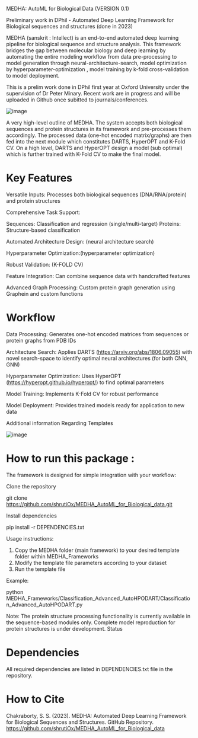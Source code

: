 MEDHA: AutoML for Biological Data (VERSION 0.1)

 Preliminary work in DPhil - Automated Deep Learning Framework  for Biological sequences and structures (done in 2023)

 
MEDHA (sanskrit : Intellect) is an end-to-end automated deep learning pipeline for biological sequence and structure analysis. This framework bridges the gap between molecular biology and deep learning by automating the entire modeling workflow from data pre-processing to model generation through neural-architecture-search, model optimization by hyperparameter-optimization , model training by k-fold cross-validation to  model deployment.

This is a prelim work done in DPhil first year at Oxford University under the supervision of Dr Peter Minary. Recent work are in progress and will be uploaded in Github once subitted to journals/conferences.

![image](https://github.com/user-attachments/assets/78de681d-e25f-464b-a352-98ea901d328a)

 A very high-level outline of MEDHA. The system 
accepts both biological sequences and protein structures in its 
framework and pre-processes them accordingly. The processed 
data (one-hot encoded matrix/graphs) are then fed into the next 
module which constitutes DARTS, HyperOPT and K-Fold CV. 
On a high level, DARTS and HyperOPT design a model (sub
optimal) which is further trained with K-Fold CV to make the 
final model.

# Key Features

Versatile Inputs: Processes both biological sequences (DNA/RNA/protein) and protein structures

Comprehensive Task Support:

Sequences: Classification and regression (single/multi-target)
Proteins: Structure-based classification

Automated Architecture Design: (neural architecture search)

Hyperparameter Optimization:(hyperparameter optimization)

Robust Validation: (K-FOLD CV)

Feature Integration: Can combine sequence data with handcrafted features

Advanced Graph Processing: Custom protein graph generation using Graphein and custom functions



# Workflow

Data Processing: Generates one-hot encoded matrices from sequences or protein graphs from PDB IDs

Architecture Search: Applies DARTS (https://arxiv.org/abs/1806.09055) with novel search-space to identify optimal neural architectures (for both CNN, GNN)

Hyperparameter Optimization: Uses HyperOPT (https://hyperopt.github.io/hyperopt/)  to find optimal parameters

Model Training: Implements K-Fold CV for robust performance

Model Deployment: Provides trained models ready for application to new data 

Additional information Regarding Templates

![image](https://github.com/user-attachments/assets/f47f1c10-b677-428a-922d-49a9cd50c7a8)

# How to run this package :

The framework is designed for simple integration with your workflow:

Clone the repository

git clone https://github.com/shrutiOx/MEDHA_AutoML_for_Biological_data.git

Install dependencies

pip install -r DEPENDENCIES.txt

Usage instructions:

1. Copy the MEDHA folder (main framework) to your desired template folder within MEDHA_Frameworks
2. Modify the template file parameters according to your dataset
3. Run the template file

Example:

python MEDHA_Frameworks/Classification_Advanced_AutoHPODART/Classification_Advanced_AutoHPODART.py

Note: The protein structure processing functionality is currently available in the sequence-based modules only. Complete model reproduction for protein structures is under development.
Status

# Dependencies
All required dependencies are listed in DEPENDENCIES.txt file in the repository.

# How to Cite
Chakraborty, S. S. (2023). MEDHA: Automated Deep Learning Framework for Biological Sequences and Structures. GitHub Repository. https://github.com/shrutiOx/MEDHA_AutoML_for_Biological_data


